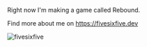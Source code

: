 Right now I'm making a game called Rebound.

Find more about me on
https://fivesixfive.dev

<p><img src="https://github-readme-stats.vercel.app/api/top-langs?username=thefivesixfive&show_icons=true&locale=en&theme=dracula&layout=compact" alt="fivesixfive" /></p>
